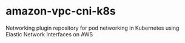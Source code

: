# amazon-vpc-cni-k8s
Networking plugin repository for pod networking in Kubernetes using Elastic Network Interfaces on AWS
